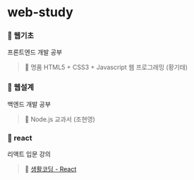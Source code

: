 # web-study

### 📁 웹기초
프론트엔드 개발 공부  
> 📖 명품 HTML5 + CSS3 + Javascript 웹 프로그래밍 (황기태)

### 📁 웹설계
백엔드 개발 공부  
> 📖 Node.js 교과서 (조현영)

### 📁 react
리액트 입문 강의  
> 🔗 [생활코딩 - React](https://www.inflearn.com/course/react-%EC%83%9D%ED%99%9C%EC%BD%94%EB%94%A9)
